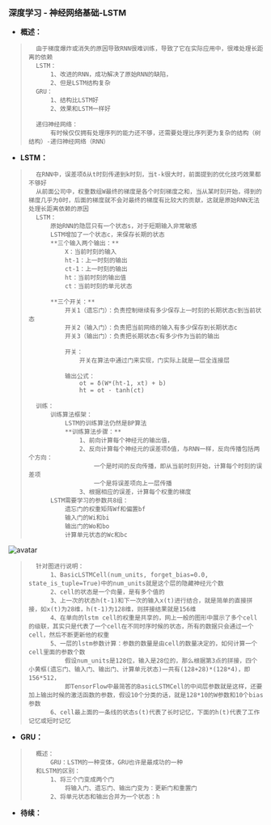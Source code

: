 ### 深度学习 - 神经网络基础-LSTM
- **概述：**
>       由于梯度爆炸或消失的原因导致RNN很难训练，导致了它在实际应用中，很难处理长距离的依赖
>       LSTM：
>           1、改进的RNN，成功解决了原始RNN的缺陷，
>           2、但是LSTM结构复杂
>       GRU：
>           1、结构比LSTM好
>           2、效果和LSTM一样好
>
>       递归神经网络：
>           有时候仅仅拥有处理序列的能力还不够，还需要处理比序列更为复杂的结构（树结构）-递归神经网络（RNN）
>

- **LSTM：**
>       在RNN中，误差项δ从t时刻传递到k时刻，当t-k很大时，前面提到的优化技巧效果都不够好
>       从前面公司中，权重数组W最终的梯度是各个时刻梯度之和，当从某时刻开始，得到的梯度几乎为0时，后面的梯度就不会对最终的梯度有比较大的贡献，这就是原始RNN无法处理长距离依赖的原因
>       LSTM：
>           原始RNN的隐层只有一个状态s，对于短期输入非常敏感
>           LSTM增加了一个状态c，来保存长期的状态
>           **三个输入两个输出：**
>               X：当前时刻的输入
>               ht-1：上一时刻的输出
>               ct-1：上一时刻的输出
>               ht：当前时刻的输出值
>               ct：当前时刻的单元状态
>
>           **三个开关：**
>               开关1（遗忘门）：负责控制继续有多少保存上一时刻的长期状态c到当前状态
>               开关2（输入门）：负责把当前网络的输入有多少保存到长期状态c
>               开关3（输出门）：负责把长期状态c有多少作为当前的输出
>
>               开关：
>                   开关在算法中通过门来实现，门实际上就是一层全连接层
>
>               输出公式：
>                   ot = δ(W*(ht-1, xt) + b)
>                   ht = ot · tanh(ct)
>
>       训练：
>           训练算法框架：
>               LSTM的训练算法仍然是BP算法
>               **训练算法步骤：**
>                   1、前向计算每个神经元的输出值，
>                   2、反向计算每个神经元的误差项δ值，与RNN一样，反向传播包括两个方向：
>                       一个是时间的反向传播，即从当前时刻开始，计算每个时刻的误差项
>                       一个是将误差项向上一层传播
>                   3、根据相应的误差，计算每个权重的梯度
>           LSTM需要学习的参数共8组：
>               遗忘门的权重矩阵Wf和偏置bf
>               输入门的Wi和bi
>               输出门的Wo和bo
>               计算单元状态的Wc和bc
>
![avatar](https://github.com/nwaiting/wolf-ai/blob/master/wolf_nlp/pic/lstm.png)
>       针对图进行说明：
>           1、BasicLSTMCell(num_units, forget_bias=0.0, state_is_tuple=True)中的num_units就是这个层的隐藏神经元个数
>           2、cell的状态是一个向量，是有多个值的
>           3、上一次的状态h(t-1)和下一次的输入x(t)进行结合，就是简单的直接拼接，如x(t)为28维，h(t-1)为128维，则拼接结果就是156维
>           4、在单向的lstm cell的权重是共享的，网上一般的图形中展示了多个cell的级联，其实只是代表了一个cell在不同时序时候的状态，所有的数据只会通过一个cell，然后不断更新他的权重
>           5、一层的lstm参数计算：参数的数量是由cell的数量决定的，如何计算一个cell里面的参数个数
>               假设num_units是128位，输入是28位的，那么根据第3点的拼接，四个小黄框(遗忘门、输入门、输出门、计算单元状态)一共有(128+28)*(128*4)，即156*512，
>               即TensorFlow中最简答的BasicLSTMCell的中间层参数就是这样，还要加上输出时候的激活函数的参数，假设10个分类的话，就是128*10的W参数和10个bias参数
>           6、cell最上面的一条线的状态s(t)代表了长时记忆，下面的h(t)代表了工作记忆或短时记忆
>
>
>
>
>
>
>
>
>
>
>
>
>
>
>
>
>
>
>
>
>
>

- **GRU：**
>       概述：
>           GRU：LSTM的一种变体，GRU也许是最成功的一种
>       和LSTM的区别：
>           1、将三个门变成两个门
>               将输入门、遗忘门、输出门变为：更新门和重置门
>           2、将单元状态和输出合并为一个状态：h
>
>
>
>
>
>
>
>
>
>
>
>
>
>
>
>
>
>
>
>
>
>

- **待续：**
>
>
>
>
>
>
>
>
>
>
>
>
>
>
>
>
>
